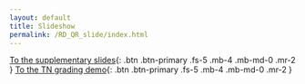 ```yaml
---
layout: default
title: Slideshow
permalink: /RD_QR_slide/index.html
---
```

[To the supplementary slides](slides.html){: .btn .btn-primary .fs-5 .mb-4 .mb-md-0 .mr-2 }
[To the TN grading demo](../grades){: .btn .btn-primary .fs-5 .mb-4 .mb-md-0 .mr-2 }
